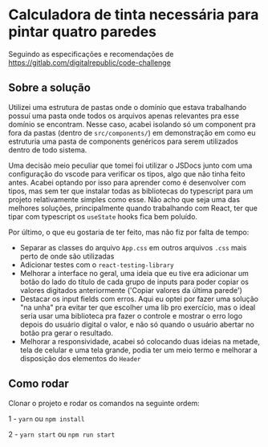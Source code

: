 # Calculadora de tinta necessária para pintar quatro paredes

Seguindo as especificações e recomendações de https://gitlab.com/digitalrepublic/code-challenge

## Sobre a solução

Utilizei uma estrutura de pastas onde o domínio que estava trabalhando possuí uma pasta onde todos os arquivos apenas relevantes pra esse domínio se encontram.
Nesse caso, acabei isolando só um component pra fora da pastas (dentro de `src/components/`) em demonstração em como eu estruturia uma pasta de components genéricos para serem utilizados dentro de todo sistema.

Uma decisão meio peculiar que tomei foi utilizar o JSDocs junto com uma configuração do vscode para verificar os tipos, algo que não tinha feito antes. Acabei optando por isso para aprender como é desenvolver com tipos, mas sem ter que instalar todas as bibliotecas do typescript para um projeto relativamente simples como esse. Não acho que seja uma das melhores soluções, principalmente quando trabalhando com React, ter que tipar com typescript os `useState` hooks fica bem poluído.

Por último, o que eu gostaria de ter feito, mas não fiz por falta de tempo:
  - Separar as classes do arquivo `App.css` em outros arquivos `.css` mais perto de onde são utilizadas
  - Adicionar testes com o `react-testing-library`
  - Melhorar a interface no geral, uma ideia que eu tive era adicionar um botão do lado do título de cada grupo de inputs para poder copiar os valores digitados anteriormente ('Copiar valores da última parede')
  - Destacar os input fields com erros. Aqui eu optei por fazer uma solução "na unha" pra evitar ter que escolher uma lib pro exercício, mas o ideal seria usar uma biblioteca pra fazer o controle e mostrar o erro logo depois do usuário digital o valor, e não só quando o usuário abertar no botão pra gerar o resultado.
  - Melhorar a responsividade, acabei só colocando duas ideias na metade, tela de celular e uma tela grande, podia ter um meio termo e melhorar a disposição dos elementos do `Header` 


## Como rodar

Clonar o projeto e rodar os comandos na seguinte ordem:

1 - `yarn` ou `npm install`

2 - `yarn start` ou `npm run start`